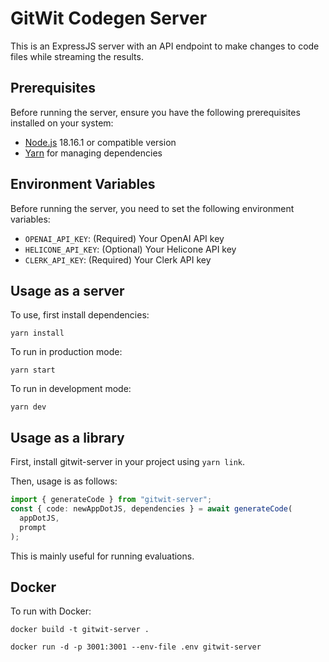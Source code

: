 # GitWit Codegen Server

This is an ExpressJS server with an API endpoint to make changes to code files while streaming the results.

## Prerequisites

Before running the server, ensure you have the following prerequisites installed on your system:

- [Node.js](https://nodejs.org/) 18.16.1 or compatible version
- [Yarn](https://classic.yarnpkg.com/en/docs/install/) for managing dependencies

## Environment Variables

Before running the server, you need to set the following environment variables:

- `OPENAI_API_KEY`: (Required) Your OpenAI API key
- `HELICONE_API_KEY`: (Optional) Your Helicone API key
- `CLERK_API_KEY`: (Required) Your Clerk API key

## Usage as a server

To use, first install dependencies:

`yarn install`

To run in production mode:

`yarn start`

To run in development mode:

`yarn dev`

## Usage as a library

First, install gitwit-server in your project using `yarn link`.

Then, usage is as follows:
```typescript
import { generateCode } from "gitwit-server";
const { code: newAppDotJS, dependencies } = await generateCode(
  appDotJS,
  prompt
);
```

This is mainly useful for running evaluations.

## Docker

To run with Docker:

`docker build -t gitwit-server .`

`docker run -d -p 3001:3001 --env-file .env gitwit-server`
